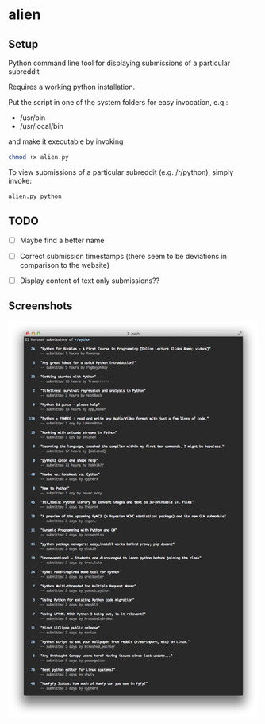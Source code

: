 alien
=====

## Setup

Python command line tool for displaying submissions of a particular subreddit

Requires a working python installation.

Put the script in one of the system folders for easy invocation, e.g.:

 - /usr/bin
 - /usr/local/bin
 
and make it executable by invoking
 
```bash
chmod +x alien.py
```

To view submissions of a particular subreddit (e.g. /r/python), simply invoke:

```bash
alien.py python
```


## TODO

 - [ ] Maybe find a better name
 - [ ] Correct submission timestamps (there seem to be deviations in comparison to the website)
 - [ ] Display content of text only submissions?? 


## Screenshots

![Screenshots](screenshots/screenshot.png "Submissions in /r/python")

